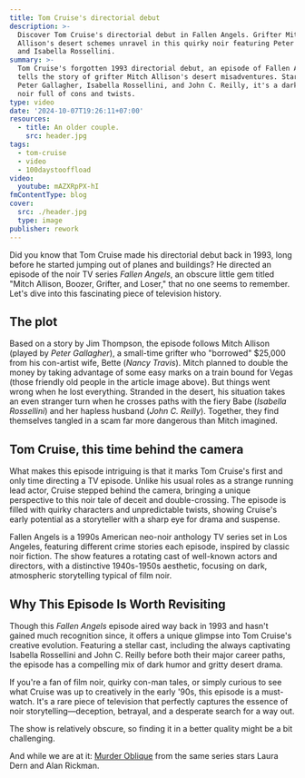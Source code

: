 ```yaml
---
title: Tom Cruise's directorial debut
description: >-
  Discover Tom Cruise's directorial debut in Fallen Angels. Grifter Mitch
  Allison's desert schemes unravel in this quirky noir featuring Peter Gallagher
  and Isabella Rossellini.
summary: >-
  Tom Cruise's forgotten 1993 directorial debut, an episode of Fallen Angels,
  tells the story of grifter Mitch Allison's desert misadventures. Starring
  Peter Gallagher, Isabella Rossellini, and John C. Reilly, it's a dark, quirky
  noir full of cons and twists.
type: video
date: '2024-10-07T19:26:11+07:00'
resources:
  - title: An older couple.
    src: header.jpg
tags:
  - tom-cruise
  - video
  - 100daystooffload
video:
  youtube: mAZXRpPX-hI
fmContentType: blog
cover:
  src: ./header.jpg
  type: image
publisher: rework
---
```


Did you know that Tom Cruise made his directorial debut back in 1993, long before he started jumping out of planes and buildings? He directed an episode of the noir TV series *Fallen Angels*, an obscure little gem titled "Mitch Allison, Boozer, Grifter, and Loser," that no one seems to remember. Let's dive into this fascinating piece of television history.

## The plot

Based on a story by Jim Thompson, the episode follows Mitch Allison (played by *Peter Gallagher*), a small-time grifter who "borrowed" $25,000 from his con-artist wife, Bette (*Nancy Travis*). Mitch planned to double the money by taking advantage of some easy marks on a train bound for Vegas (those friendly old people in the article image above). But things went wrong when he lost everything. Stranded in the desert, his situation takes an even stranger turn when he crosses paths with the fiery Babe (*Isabella Rossellini*) and her hapless husband (*John C. Reilly*). Together, they find themselves tangled in a scam far more dangerous than Mitch imagined.

## Tom Cruise, this time behind the camera

What makes this episode intriguing is that it marks Tom Cruise's first and only time directing a TV episode. Unlike his usual roles as a strange running lead actor, Cruise stepped behind the camera, bringing a unique perspective to this noir tale of deceit and double-crossing. The episode is filled with quirky characters and unpredictable twists, showing Cruise's early potential as a storyteller with a sharp eye for drama and suspense.

Fallen Angels is a 1990s American neo-noir anthology TV series set in Los Angeles, featuring different crime stories each episode, inspired by classic noir fiction. The show features a rotating cast of well-known actors and directors, with a distinctive 1940s-1950s aesthetic, focusing on dark, atmospheric storytelling typical of film noir.

## Why This Episode Is Worth Revisiting

Though this *Fallen Angels* episode aired way back in 1993 and hasn't gained much recognition since, it offers a unique glimpse into Tom Cruise's creative evolution. Featuring a stellar cast, including the always captivating Isabella Rossellini and John C. Reilly before both their major career paths, the episode has a compelling mix of dark humor and gritty desert drama.

If you're a fan of film noir, quirky con-man tales, or simply curious to see what Cruise was up to creatively in the early '90s, this episode is a must-watch. It's a rare piece of television that perfectly captures the essence of noir storytelling—deception, betrayal, and a desperate search for a way out.

The show is relatively obscure, so finding it in a better quality might be a bit challenging. 

And while we are at it: [Murder Oblique](https://www.youtube.com/watch?v=sHDU4YpKDnE) from the same series stars Laura Dern and Alan Rickman.
